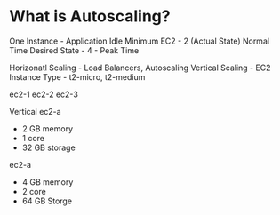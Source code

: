 # What is Autoscaling?


One Instance - Application Idle 
Minimum EC2 - 2 (Actual State) Normal Time
Desired State - 4 - Peak Time 


Horizonatl Scaling - Load Balancers, Autoscaling
Vertical Scaling - EC2 Instance Type - t2-micro, t2-medium




ec2-1 ec2-2 ec2-3


Vertical 
ec2-a
- 2 GB memory
- 1 core
- 32 GB storage

ec2-a
- 4 GB memory
- 2 core
- 64 GB Storge
